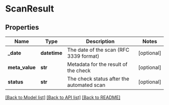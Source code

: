 # ScanResult

## Properties
Name | Type | Description | Notes
------------ | ------------- | ------------- | -------------
**_date** | **datetime** | The date of the scan (RFC 3339 format) | [optional] 
**meta_value** | **str** | Metadata for the result of the check | [optional] 
**status** | **str** | The check status after the automated scan | [optional] 

[[Back to Model list]](../README.md#documentation-for-models) [[Back to API list]](../README.md#documentation-for-api-endpoints) [[Back to README]](../README.md)



